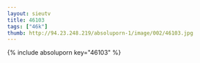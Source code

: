 ```yaml
--- 
layout: sieutv
title: 46103
tags: ["46k"]
thumb: http://94.23.248.219/absoluporn-1/image/002/46103.jpg
---
```

{% include absoluporn key="46103" %} 
